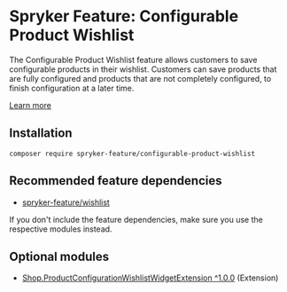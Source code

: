 # Spryker Feature: Configurable Product Wishlist

The Configurable Product Wishlist feature allows customers to save configurable products in their wishlist. Customers can save products that are fully configured and products that are not completely configured, to finish configuration at a later time.

[Learn more](https://docs.spryker.com/docs/pbc/all/product-information-management/202307.0/base-shop/feature-overviews/configurable-product-feature-overview/configurable-product-feature-overview.html)

## Installation

```
composer require spryker-feature/configurable-product-wishlist
```

## Recommended feature dependencies
- [spryker-feature/wishlist](https://github.com/spryker-feature/wishlist)

If you don't include the feature dependencies, make sure you use the respective modules instead.

## Optional modules
- [Shop.ProductConfigurationWishlistWidgetExtension ^1.0.0](https://github.com/spryker-shop/product-configuration-wishlist-widget-extension) (Extension)

